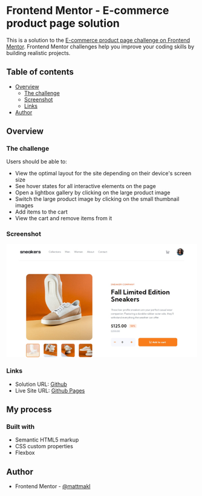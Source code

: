 # Frontend Mentor - E-commerce product page solution

This is a solution to the [E-commerce product page challenge on Frontend Mentor](https://www.frontendmentor.io/challenges/ecommerce-product-page-UPsZ9MJp6). Frontend Mentor challenges help you improve your coding skills by building realistic projects.

## Table of contents

- [Overview](#overview)
  - [The challenge](#the-challenge)
  - [Screenshot](#screenshot)
  - [Links](#links)
- [Author](#author)

## Overview

### The challenge

Users should be able to:

- View the optimal layout for the site depending on their device's screen size
- See hover states for all interactive elements on the page
- Open a lightbox gallery by clicking on the large product image
- Switch the large product image by clicking on the small thumbnail images
- Add items to the cart
- View the cart and remove items from it

### Screenshot

![](./images/screenshot.jpg)

### Links

- Solution URL: [Github](https://github.com/mattmakl/fm-ecommerce-product-page/)
- Live Site URL: [Github Pages](https://mattmakl.github.io/fm-ecommerce-product-page/)

## My process

### Built with

- Semantic HTML5 markup
- CSS custom properties
- Flexbox

## Author

- Frontend Mentor - [@mattmakl](https://www.frontendmentor.io/profile/mattmakl)


